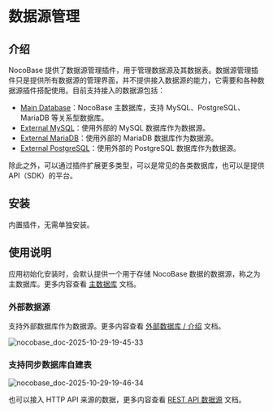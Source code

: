 # 数据源管理

<PluginInfo name="data-source-manager"></PluginInfo>

## 介绍

NocoBase 提供了数据源管理插件，用于管理数据源及其数据表。数据源管理插件只是提供所有数据源的管理界面，并不提供接入数据源的能力，它需要和各种数据源插件搭配使用。目前支持接入的数据源包括：

- [Main Database](/data-sources/data-source-main)：NocoBase 主数据库，支持 MySQL、PostgreSQL、MariaDB 等关系型数据库。
- [External MySQL](/data-sources/data-source-external-mysql)：使用外部的 MySQL 数据库作为数据源。
- [External MariaDB](/data-sources/data-source-external-mariadb)：使用外部的 MariaDB 数据库作为数据源。
- [External PostgreSQL](/data-sources/data-source-external-postgres)：使用外部的 PostgreSQL 数据库作为数据源。

除此之外，可以通过插件扩展更多类型，可以是常见的各类数据库，也可以是提供 API（SDK）的平台。

## 安装

内置插件，无需单独安装。

## 使用说明

应用初始化安装时，会默认提供一个用于存储 NocoBase 数据的数据源，称之为主数据库。更多内容查看 [主数据库](/data-sources/data-source-main/) 文档。

### 外部数据源

支持外部数据库作为数据源。更多内容查看 [外部数据库 / 介绍](/data-sources/data-source-manager/external-database) 文档。

![nocobase_doc-2025-10-29-19-45-33](https://static-docs.nocobase.com/nocobase_doc-2025-10-29-19-45-33.png)

### 支持同步数据库自建表

![nocobase_doc-2025-10-29-19-46-34](https://static-docs.nocobase.com/nocobase_doc-2025-10-29-19-46-34.png)

也可以接入 HTTP API 来源的数据，更多内容查看 [REST API 数据源](/data-sources/data-source-rest-api/) 文档。
